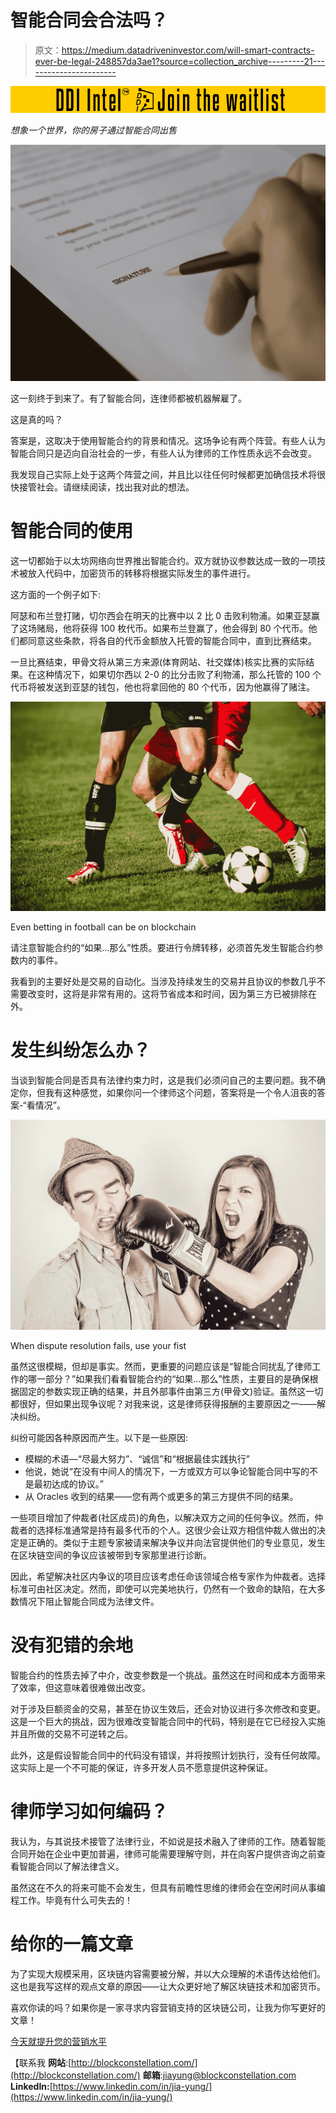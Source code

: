 # 智能合同会合法吗？

> 原文：<https://medium.datadriveninvestor.com/will-smart-contracts-ever-be-legal-248857da3ae1?source=collection_archive---------21----------------------->

[![](img/ba71fbad5d023b72e0ac15c5fb8a0de7.png)](http://www.track.datadriveninvestor.com/DDIBeta11-23)

*想象一个世界，你的房子通过智能合同出售*

![](img/b25607429be76564aa22ff869cabda3f.png)

这一刻终于到来了。有了智能合同，连律师都被机器解雇了。

这是真的吗？

答案是，这取决于使用智能合约的背景和情况。这场争论有两个阵营。有些人认为智能合同只是迈向自治社会的一步，有些人认为律师的工作性质永远不会改变。

我发现自己实际上处于这两个阵营之间，并且比以往任何时候都更加确信技术将很快接管社会。请继续阅读，找出我对此的想法。

# 智能合同的使用

这一切都始于以太坊网络向世界推出智能合约。双方就协议参数达成一致的一项技术被放入代码中，加密货币的转移将根据实际发生的事件进行。

这方面的一个例子如下:

阿瑟和布兰登打赌，切尔西会在明天的比赛中以 2 比 0 击败利物浦。如果亚瑟赢了这场赌局，他将获得 100 枚代币。如果布兰登赢了，他会得到 80 个代币。他们都同意这些条款，将各自的代币金额放入托管的智能合同中，直到比赛结束。

一旦比赛结束，甲骨文将从第三方来源(体育网站、社交媒体)核实比赛的实际结果。在这种情况下，如果切尔西以 2-0 的比分击败了利物浦，那么托管的 100 个代币将被发送到亚瑟的钱包，他也将拿回他的 80 个代币，因为他赢得了赌注。

![](img/c89ef47a0d571e1f20d62b3bd245e153.png)

Even betting in football can be on blockchain

请注意智能合约的“如果…那么”性质。要进行令牌转移，必须首先发生智能合约参数内的事件。

我看到的主要好处是交易的自动化。当涉及持续发生的交易并且协议的参数几乎不需要改变时，这将是非常有用的。这将节省成本和时间，因为第三方已被排除在外。

# 发生纠纷怎么办？

当谈到智能合同是否具有法律约束力时，这是我们必须问自己的主要问题。我不确定你，但我有这种感觉，如果你问一个律师这个问题，答案将是一个令人沮丧的答案-“看情况”。

![](img/3b8203ce204e43364cd93b4300bba2e3.png)

When dispute resolution fails, use your fist

虽然这很模糊，但却是事实。然而，更重要的问题应该是“智能合同扰乱了律师工作的哪一部分？”如果我们看看智能合约的“如果…那么”性质，主要目的是确保根据固定的参数实现正确的结果，并且外部事件由第三方(甲骨文)验证。虽然这一切都很好，但如果出现争议呢？对我来说，这是律师获得报酬的主要原因之一——解决纠纷。

纠纷可能因各种原因而产生。以下是一些原因:

*   模糊的术语—“尽最大努力”、“诚信”和“根据最佳实践执行”
*   他说，她说“在没有中间人的情况下，一方或双方可以争论智能合同中写的不是最初达成的协议。”
*   从 Oracles 收到的结果——您有两个或更多的第三方提供不同的结果。

一些项目增加了仲裁者(社区成员)的角色，以解决双方之间的任何争议。然而，仲裁者的选择标准通常是持有最多代币的个人。这很少会让双方相信仲裁人做出的决定是正确的。类似于主题专家被请来解决争议并向法官提供他们的专业意见，发生在区块链空间的争议应该被带到专家那里进行诊断。

因此，希望解决社区内争议的项目应该考虑任命该领域合格专家作为仲裁者。选择标准可由社区决定。然而，即使可以完美地执行，仍然有一个致命的缺陷，在大多数情况下阻止智能合同成为法律文件。

# 没有犯错的余地

智能合约的性质去掉了中介，改变参数是一个挑战。虽然这在时间和成本方面带来了效率，但这意味着很难做出改变。

对于涉及巨额资金的交易，甚至在协议生效后，还会对协议进行多次修改和变更。这是一个巨大的挑战，因为很难改变智能合同中的代码，特别是在它已经投入实施并且所做的交易不可逆转之后。

此外，这是假设智能合同中的代码没有错误，并将按照计划执行，没有任何故障。这实际上是一个不可能的保证，许多开发人员不愿意提供这种保证。

# 律师学习如何编码？

我认为，与其说技术接管了法律行业，不如说是技术融入了律师的工作。随着智能合同开始在企业中更加普遍，律师可能需要理解守则，并在向客户提供咨询之前查看智能合同以了解法律含义。

虽然这在不久的将来可能不会发生，但具有前瞻性思维的律师会在空闲时间从事编程工作。毕竟有什么可失去的！

# 给你的一篇文章

为了实现大规模采用，区块链内容需要被分解，并以大众理解的术语传达给他们。这也是我写这样的观点文章的原因——让大众更好地了解区块链技术和加密货币。

喜欢你读的吗？如果你是一家寻求内容营销支持的区块链公司，让我为你写更好的文章！

[今天就提升您的营销水平](http://blockconstellation.com/contact/)

【联系我
**网站**:[http://blockconstellation.com/](http://blockconstellation.com/)
**邮箱**:jiayung@blockconstellation.com
**LinkedIn:**[https://www.linkedin.com/in/jia-yung/](https://www.linkedin.com/in/jia-yung/)